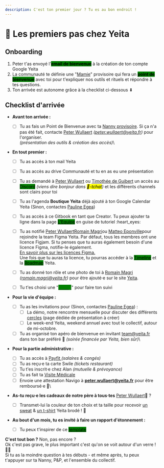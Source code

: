 ```yaml
---
description: C'est ton premier jour ? Tu es au bon endroit !
---
```


# 👋 Les premiers pas chez Yeita

## Onboarding

1. Peter t'as envoyé l'<mark style="background-color:green;">**email de bienvenue**</mark> à la création de ton compte Google Yeita
2. La communauté te définie une "[Mamie](../decouvrir-yeita/rituels-and-suivi-mamie.md)" provisoire qui fera un <mark style="background-color:green;">**point de bienvenue**</mark> avec toi pour t'expliquer nos outils et rituels et répondre à tes questions.
3. Ton arrivée est autonome grâce à la checklist ci-dessous ⬇

## Checklist d'arrivée

* **Avant ton arrivée :**&#x20;
  * [ ] Tu as fais un Point de Bienvenue avec ta [Nanny provisoire](../nanny/le-suivi-nanny.md). Si ça n'a pas été fait, contacte [Peter Wullaert](https://app.gitbook.com/u/c8haRii4T2aSVAPPdX6sGIcA8IO2 "mention") _(peter.wullaert@yeita.fr)_ pour l'organiser.\
    _(présentation des outils & création des accès)_\

*   **En tout premier :**     &#x20;

    * [ ] Tu as accès à ton mail Yeita&#x20;
    * [ ] Tu as accès au drive Communauté et tu en as eu une présentation
    * [ ] Tu as demandé à [Peter Wullaert](https://app.gitbook.com/u/c8haRii4T2aSVAPPdX6sGIcA8IO2 "mention") ou [Timothée de Guibert](https://app.gitbook.com/u/mIxzDPuDDnW4DJShgI7ivSa2Tbn1 "mention") un accès au <mark style="background-color:green;">Discord</mark> _(viens dire bonjour dans <mark style="background-color:yellow;">💬-tchat</mark>)_ et les différents channels sont clairs pour toi
    * [ ] Tu as l'agenda **Boutique Yeita** déjà ajouté à ton Google Calendar Yeita (Sinon, contactes [Pauline Egea](https://app.gitbook.com/u/H7pRKVhsznhURJ3Np7Qv8Nr1bQz2 "mention"))&#x20;
    * [ ] Tu as accès à ce Gitbook en tant que Creator. Tu peux ajouter ta ligne dans la page [<mark style="background-color:green;">L'Equipe</mark>](lequipe.md) en guise de tutoriel :heart\_eyes:
    * [ ] Tu as notifié [Peter Wullaert](https://app.gitbook.com/u/c8haRii4T2aSVAPPdX6sGIcA8IO2 "mention")[Romain Magri](https://app.gitbook.com/u/XzDIwN53YqMfH0vKnx5LAa4Nndm2 "mention")ou [Matteo Eponville](https://app.gitbook.com/u/ctS9Zql406UCZ9cfat78nty6w352 "mention")pour rejoindre la team Figma Yeita. Par défaut, tous les membres ont une licence Figjam. Si tu penses que tu auras également besoin d'une licence Figma, notifie-le également. \
      [En savoir plus sur les licences Figma. ](../tutoriels/figma-figjam-101.md)\
      Une fois que tu auras ta licence, tu pourras accéder à la [<mark style="background-color:green;">Timeline</mark>](https://www.figma.com/file/fok86ZrJ0s6Zfr1AYzLm4J/Timeline-Yeita?node-id=0%3A1\&t=XfqhBRB6XCHsXbI3-1) et la [<mark style="background-color:green;">Roadmap</mark>](https://www.figma.com/file/9ivHLFjJ9Bo1xJpJLYsZb7/Yeita-Roadmap?t=ms4awePEHce6iEQk-1) Yeita.
    * [ ] Tu as donné ton rôle et une photo de toi à [Romain Magri](https://app.gitbook.com/u/XzDIwN53YqMfH0vKnx5LAa4Nndm2 "mention") _(romain.magri@yeita.fr)_ pour être ajouté·e sur le site [Yeita](https://yeita.fr/).
    * [ ] Tu t'es choisi une "[<mark style="color:green;background-color:green;">Nanny</mark>](../nanny/le-suivi-nanny.md)" pour faire ton suivi


* **Pour la vie d'équipe :**&#x20;
  * [ ] Tu as les invitations pour (Sinon, contactes [Pauline Egea](https://app.gitbook.com/u/H7pRKVhsznhURJ3Np7Qv8Nr1bQz2 "mention")) :&#x20;
    * [ ] La démo, notre rencontre mensuelle pour discuter des différents [cercles](../decouvrir-yeita/les-cercles.md) (page dédiée de présentation à créer)
    * [ ] Le week-end Yeita, weekend annuel avec tout le collectif, autour de mi-octobre.&#x20;
  * [ ] Tu as organisé ton apéro de bienvenue en invitant [team@yeita.fr](mailto:team@yeita.fr) dans ton bar préféré :tada: _(soirée financée par Yeita, bien sûr)_\

* **Pour la partie administrative :**&#x20;
  * [ ] Tu as accès à [Payfit ](payfit-cra-and-note-de-frais.md)_(salaires & congés)_
  * [ ] Tu as reçu·e ta carte Swile _(tickets restaurant)_
  * [ ] Tu t'es inscrit·e chez Alan _(mutuelle & prévoyance)_
  * [ ] Tu as fait ta [Visite Médicale](visite-medicale.md)
  * [ ] Envoie une attestation Navigo à **peter.wullaert@yeita.fr** pour être remboursé·e 🚃\

*   **As-tu reçu·e les cadeaux de notre père à tous·tes** [Peter Wullaert](https://app.gitbook.com/u/c8haRii4T2aSVAPPdX6sGIcA8IO2 "mention")🎅  ?

    * [ ] Transmet-lui la couleur de ton choix et ta taille pour recevoir [un sweat](https://www.stanleystella.com/fr-be/unisexe/sweatshirts/cruiser-stsu822?returnurl=%2ffr-be%2funisexe%2fsweatshirts%2f) & [un t-shirt](https://www.stanleystella.com/fr-be/unisexe/t-shirt/creator-sttu755?returnurl=%2ffr-be%2funisexe%2ft-shirt%2f) Yeita brodé ! 👕


* **Au bout d'un mois, tu es invité à faire un rapport d'étonnement :**
  * [ ] Tu peux t'inspirer de ce [<mark style="background-color:green;">template</mark>](https://docs.google.com/presentation/d/1BCjOMTIv8bV08ajRhTdXYKWSmd0lxQ-5BWPaXkceDgw/edit?usp=sharing)&#x20;



**C'est tout bon ?** Non, pas encore ? \
Ok c'est pas grave, le plus important c'est qu'on se voit autour d'un verre ! 🥳🍻\
Si tu as la moindre question à tes débuts - et même après, tu peux t'appuyer sur ta Nanny, P\&P, et l'ensemble du collectif.&#x20;
